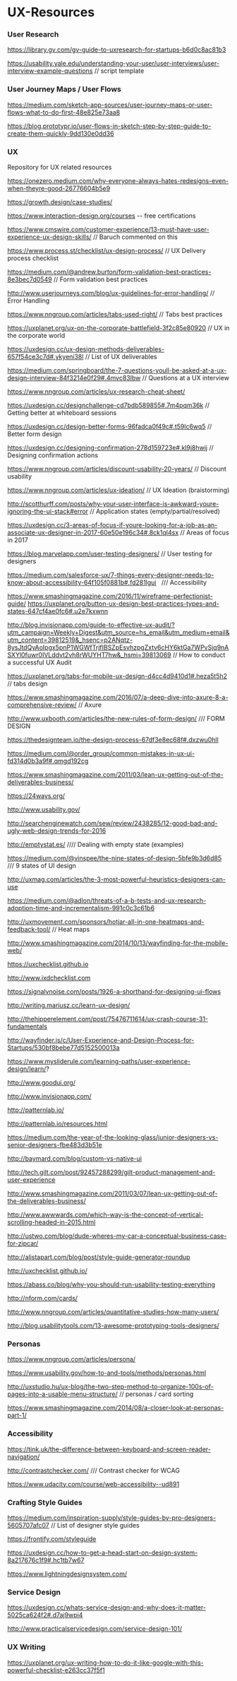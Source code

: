 # UX-Resources

<h3>User Research</h3>

https://library.gv.com/gv-guide-to-uxresearch-for-startups-b6d0c8ac81b3

https://usability.yale.edu/understanding-your-user/user-interviews/user-interview-example-questions // script template

<h3>User Journey Maps / User Flows</h3>

https://medium.com/sketch-app-sources/user-journey-maps-or-user-flows-what-to-do-first-48e825e73aa8

https://blog.prototypr.io/user-flows-in-sketch-step-by-step-guide-to-create-them-quickly-9dd130e0dd36

<h3>UX</h3>

Repository for UX related resources

https://onezero.medium.com/why-everyone-always-hates-redesigns-even-when-theyre-good-26776604b5e9

https://growth.design/case-studies/

https://www.interaction-design.org/courses -- free certifications

https://www.cmswire.com/customer-experience/13-must-have-user-experience-ux-design-skills/ // Baruch commented on this

https://www.process.st/checklist/ux-design-process/  // UX Delivery process checklist

https://medium.com/@andrew.burton/form-validation-best-practices-8e3bec7d0549  // Form validation best practices

http://www.userjourneys.com/blog/ux-guidelines-for-error-handling/  // Error Handling

https://www.nngroup.com/articles/tabs-used-right/ // Tabs best practices

https://uxplanet.org/ux-on-the-corporate-battlefield-3f2c85e80920 // UX in the corporate world

https://uxdesign.cc/ux-design-methods-deliverables-657f54ce3c7d#.ykyeni38l // List of UX deliverables

https://medium.com/springboard/the-7-questions-youll-be-asked-at-a-ux-design-interview-84f3214e0f29#.4mvc83lbw  // Questions at a UX interview

https://www.nngroup.com/articles/ux-research-cheat-sheet/

https://uxdesign.cc/designchallenge-cd7bdb589855#.7m4pqm36k  // Getting better at whiteboard sessions

https://uxdesign.cc/design-better-forms-96fadca0f49c#.t59lc6wq5  // Better form design

https://uxdesign.cc/designing-confirmation-278d159723e#.kl9j8hwij  // Designing confirmation actions

https://www.nngroup.com/articles/discount-usability-20-years/ // Discount usability

https://www.nngroup.com/articles/ux-ideation/  // UX Ideation (braistorming)

http://scotthurff.com/posts/why-your-user-interface-is-awkward-youre-ignoring-the-ui-stack#error  // Application states (empty/partial/resolved)

https://uxdesign.cc/3-areas-of-focus-if-youre-looking-for-a-job-as-an-associate-ux-designer-in-2017-60e50e196c34#.8ck1ql4sx // Areas of focus in 2017

https://blog.marvelapp.com/user-testing-designers/  // User testing for designers

https://medium.com/salesforce-ux/7-things-every-designer-needs-to-know-about-accessibility-64f105f0881b#.fd281lgui   /// Accessibility

https://www.smashingmagazine.com/2016/11/wireframe-perfectionist-guide/
https://uxplanet.org/button-ux-design-best-practices-types-and-states-647cf4ae0fc6#.u2e7kxwnn

http://blog.invisionapp.com/guide-to-effective-ux-audit/?utm_campaign=Weekly+Digest&utm_source=hs_email&utm_medium=email&utm_content=39812519&_hsenc=p2ANqtz-8ysJtdQyAoIpgx5pnP1WGWfTrjfIBSZpEsvhzpgZxtv6cHY6ktGa7WPvSjq9nASXYl0fuwr0IVLddvt2vh8rWUYHT7hw&_hsmi=39813069  // How to conduct a successful UX Audit

https://uxplanet.org/tabs-for-mobile-ux-design-d4cc4d9410d1#.heza5t5h2  // tabs design

https://www.smashingmagazine.com/2016/07/a-deep-dive-into-axure-8-a-comprehensive-review/  // Axure

http://www.uxbooth.com/articles/the-new-rules-of-form-design/  /// FORM DESIGN

https://thedesignteam.io/the-design-process-67df3e8ec68f#.dxzwu0hll

https://medium.com/@order_group/common-mistakes-in-ux-ui-fd314d0b3a9f#.qmgd192cg

https://www.smashingmagazine.com/2011/03/lean-ux-getting-out-of-the-deliverables-business/

https://24ways.org/

http://www.usability.gov/

http://searchenginewatch.com/sew/review/2438285/12-good-bad-and-ugly-web-design-trends-for-2016

http://emptystat.es/  //// Dealing with empty state (examples)

https://medium.com/@vinspee/the-nine-states-of-design-5bfe9b3d6d85  /// 9 states of UI design

http://uxmag.com/articles/the-3-most-powerful-heuristics-designers-can-use

https://medium.com/@adlon/threats-of-a-b-tests-and-ux-research-adoption-time-and-incrementalism-991c0c3c61b6

http://uxmovement.com/sponsors/hotjar-all-in-one-heatmaps-and-feedback-tool/ // Heat maps

http://www.smashingmagazine.com/2014/10/13/wayfinding-for-the-mobile-web/

https://uxchecklist.github.io

http://www.ixdchecklist.com

https://signalvnoise.com/posts/1926-a-shorthand-for-designing-ui-flows

http://writing.mariusz.cc/learn-ux-design/

http://thehipperelement.com/post/75476711614/ux-crash-course-31-fundamentals

http://wayfinder.is/c/User-Experience-and-Design-Process-for-Startups/530bf8bebe77d5152500013a

https://www.mysliderule.com/learning-paths/user-experience-design/learn/?

http://www.goodui.org/

http://www.invisionapp.com/

http://patternlab.io/

http://patternlab.io/resources.html

https://medium.com/the-year-of-the-looking-glass/junior-designers-vs-senior-designers-fbe483d3b51e

http://baymard.com/blog/custom-vs-native-ui

http://tech.gilt.com/post/92457288299/gilt-product-management-and-user-experience

http://www.smashingmagazine.com/2011/03/07/lean-ux-getting-out-of-the-deliverables-business/

http://www.awwwards.com/which-way-is-the-concept-of-vertical-scrolling-headed-in-2015.html

http://ustwo.com/blog/dude-wheres-my-car-a-conceptual-business-case-for-zipcar/

http://alistapart.com/blog/post/style-guide-generator-roundup

http://uxchecklist.github.io/

https://abass.co/blog/why-you-should-run-usability-testing-everything

http://nform.com/cards/

http://www.nngroup.com/articles/quantitative-studies-how-many-users/

http://blog.usabilitytools.com/13-awesome-prototyping-tools-designers/

<h3>Personas</h3>

https://www.nngroup.com/articles/persona/

https://www.usability.gov/how-to-and-tools/methods/personas.html

http://uxstudio.hu/ux-blog/the-two-step-method-to-organize-100s-of-pages-into-a-usable-menu-structure/  // personas / card sorting

https://www.smashingmagazine.com/2014/08/a-closer-look-at-personas-part-1/

<h3>Accessibility</h3>

https://tink.uk/the-difference-between-keyboard-and-screen-reader-navigation/

http://contrastchecker.com/  /// Contrast checker for WCAG

https://www.udacity.com/course/web-accessibility--ud891

<h3>Crafting Style Guides</h3>

https://medium.com/inspiration-supply/style-guides-by-pro-designers-5605707afc07  // List of designer style guides

https://frontify.com/styleguide

https://uxdesign.cc/how-to-get-a-head-start-on-design-system-8a217676c1f9#.hc1tb7w67

https://www.lightningdesignsystem.com/

<h3>Service Design</h3>

https://uxdesign.cc/whats-service-design-and-why-does-it-matter-5025ca624f2#.d7aj9wpi4

http://www.practicalservicedesign.com/service-design-101/

<h3>UX Writing</h3>

https://uxplanet.org/ux-writing-how-to-do-it-like-google-with-this-powerful-checklist-e263cc37f5f1
